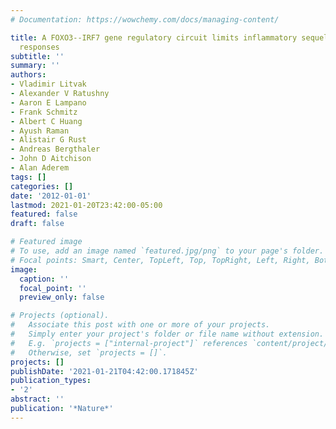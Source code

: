```yaml
---
# Documentation: https://wowchemy.com/docs/managing-content/

title: A FOXO3--IRF7 gene regulatory circuit limits inflammatory sequelae of antiviral
  responses
subtitle: ''
summary: ''
authors:
- Vladimir Litvak
- Alexander V Ratushny
- Aaron E Lampano
- Frank Schmitz
- Albert C Huang
- Ayush Raman
- Alistair G Rust
- Andreas Bergthaler
- John D Aitchison
- Alan Aderem
tags: []
categories: []
date: '2012-01-01'
lastmod: 2021-01-20T23:42:00-05:00
featured: false
draft: false

# Featured image
# To use, add an image named `featured.jpg/png` to your page's folder.
# Focal points: Smart, Center, TopLeft, Top, TopRight, Left, Right, BottomLeft, Bottom, BottomRight.
image:
  caption: ''
  focal_point: ''
  preview_only: false

# Projects (optional).
#   Associate this post with one or more of your projects.
#   Simply enter your project's folder or file name without extension.
#   E.g. `projects = ["internal-project"]` references `content/project/deep-learning/index.md`.
#   Otherwise, set `projects = []`.
projects: []
publishDate: '2021-01-21T04:42:00.171845Z'
publication_types:
- '2'
abstract: ''
publication: '*Nature*'
---
```

